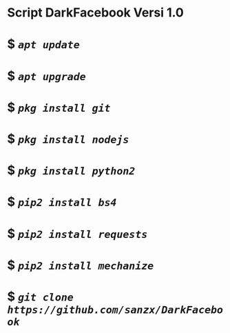 # Script DarkFacebook Versi 1.0

# $ _`apt update`_
# $ _`apt upgrade`_
# $ _`pkg install git`_
# $ _`pkg install nodejs`_
# $ _`pkg install python2`_
# $ _`pip2 install bs4`_
# $ _`pip2 install requests`_
# $ _`pip2 install mechanize`_
# $ _`git clone https://github.com/sanzx/DarkFacebook`_
